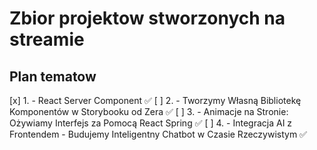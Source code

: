 # Zbior projektow stworzonych na streamie


## Plan tematow
[x] 1. - React Server Component ✅
[ ] 2. - Tworzymy Własną Bibliotekę Komponentów w Storybooku od Zera ✅
[ ] 3. - Animacje na Stronie: Ożywiamy Interfejs za Pomocą React Spring ✅
[ ] 4. - Integracja AI z Frontendem - Budujemy Inteligentny Chatbot w Czasie Rzeczywistym ✅